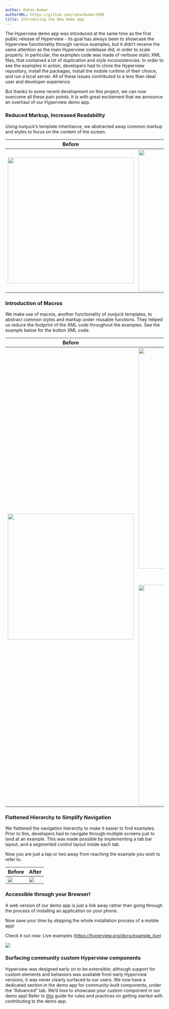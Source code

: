 ```yaml
---
author: Rohan Kumar
authorURL: https://github.com/rohankumar1999
title: Introducing the New Demo App
---
```


The Hyperview demo app was introduced at the same time as the first public release of Hyperview - its goal has always been to showcase the Hyperview functionality through various examples, but it didn’t receive the same attention as the main Hyperview codebase did, in order to scale properly. In particular, the examples code was made of verbose static XML files, that contained a lot of duplication and style inconsistencies. In order to see the examples in action, developers had to clone the Hyperview repository, install the packages, install the mobile runtime of their choice, and run a local server. All of these issues contributed to a less than ideal user and developer experience.

But thanks to some recent development on this project, we can now overcome all these pain points. It is with great excitement that we announce an overhaul of our Hyperview demo app.

### Reduced Markup, Increased Readability
Using nunjuck’s template inheritance, we abstracted away common markup and styles to focus on the content of the screen.

| Before | After |
| -------- | ------- |
| <img src="/img/markup_before.gif" width="400" /> | <img src="/img/markup_after.png" width="450" /> |

### Introduction of Macros
We make use of macros, another functionality of nunjuck templates, to abstract common styles and markup under reusable functions. They helped us reduce the footprint of the XML code throughout the examples. See the example below for the button XML code:

| Before | After |
| -------- | ------- |
| <img src="/img/macro_before.png" width="400" /> | <img src="/img/macro_after_definition.png" width="700" /> <p style="text-align: center;"> **+** </p>   <img src="/img/macro_after_invocation.png" width="700" /> |

### Flattened Hierarchy to Simplify Navigation
We flattened the navigation hierarchy to make it easier to find examples. Prior to this, developers had to navigate through multiple screens just to land at an example. This was made possible by implementing a tab bar layout, and a segmented control layout inside each tab.

Now you are just a tap or two away from reaching the example you wish to refer to.

| Before | After |
| -------- | ------- |
| <img src="/img/navigation_before.gif" /> | <img src="/img/navigation_after.gif" /> |

### Accessible through your Browser!
A web version of our demo app is just a link away rather than going through the process of installing an application on your phone.

Now save your time by skipping the whole installation process of a mobile app!

Check it out now: Live examples (https://hyperview.org/docs/example_live)

<img src="/img/web_version.png" />

### Surfacing community custom Hyperview components
Hyperview was designed early on to be extensible; although support for custom elements and behaviors was available from early Hyperview versions, it was never clearly surfaced to our users. We now have a dedicated section in the demo app for community-built components, under the “Advanced” tab. We’d love to showcase your custom component in our demo app! Refer to [this](https://hyperview.org/docs/guide_demo_app_contribution) guide for rules and practices on getting started with contributing to the demo app.
